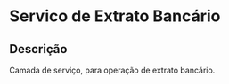 # Servico de Extrato Bancário

## Descrição 

Camada de serviço, para operação de extrato bancário.
